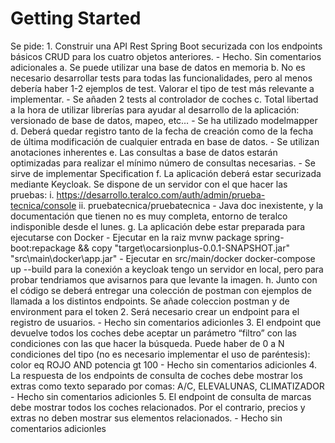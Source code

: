 # Getting Started

Se pide:
	1. Construir una API Rest Spring Boot securizada con los endpoints básicos CRUD para los
		cuatro objetos anteriores.
		 - Hecho. Sin comentarios adicionales
		a. Se puede utilizar una base de datos en memoria
		b. No es necesario desarrollar tests para todas las funcionalidades, pero al menos
		debería haber 1-2 ejemplos de test. Valorar el tipo de test más relevante a
		implementar.
		- Se añaden 2 tests al controlador de coches
		c. Total libertad a la hora de utilizar librerías para ayudar al desarrollo de la aplicación:
		versionado de base de datos, mapeo, etc…
		- Se ha utilizado modelmapper
		d. Deberá quedar registro tanto de la fecha de creación como de la fecha de última
		modificación de cualquier entrada en base de datos.
		- Se utilizan anotaciones inherentes
		e. Las consultas a base de datos estarán optimizadas para realizar el mínimo número
		de consultas necesarias.
		- Se sirve de implementar Specification
		f. La aplicación deberá estar securizada mediante Keycloak. Se dispone de un servidor
		con el que hacer las pruebas:
		i. https://desarrollo.teralco.com/auth/admin/prueba-tecnica/console
		ii. pruebatecnica/pruebatecnica
		- Java doc inexistente, y la documentación que tienen no es muy completa, entorno de teralco indisponible desde el lunes.
		g. La aplicación debe estar preparada para ejecutarse con Docker
		- Ejecutar en la raiz
			mvnw package spring-boot:repackage && copy "target\ocarsionplus-0.0.1-SNAPSHOT.jar" "src\main\docker\app.jar"
		- Ejecutar en src/main/docker
			docker-compose up --build 
		para la conexión a keycloak tengo un servidor en local, pero para probar tendriamos que avisarnos para que levante la imagen.
		h. Junto con el código se deberá entregar una colección de postman con ejemplos de
		llamada a los distintos endpoints. 
		Se añade coleccion postman y de environment para el token
	2. Será necesario crear un endpoint para el registro de usuarios.
		- Hecho sin comentarios adicionles
	3. El endpoint que devuelve todos los coches debe aceptar un parámetro “filtro” con las
		condiciones con las que hacer la búsqueda. Puede haber de 0 a N condiciones del tipo (no
		es necesario implementar el uso de paréntesis):
		color eq ROJO AND potencia gt 100
		- Hecho sin comentarios adicionles
	4. La respuesta de los endpoints de consulta de coches debe mostrar los extras como texto
		separado por comas: A/C, ELEVALUNAS, CLIMATIZADOR
		- Hecho sin comentarios adicionles
	5. El endpoint de consulta de marcas debe mostrar todos los coches relacionados. Por el
		contrario, precios y extras no deben mostrar sus elementos relacionados.
		- Hecho sin comentarios adicionles
